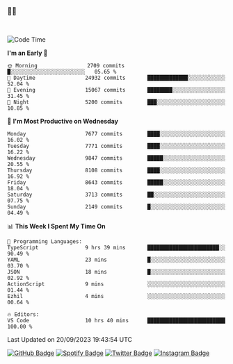 ### 🤙🍺

<!-- <a href="https://github-readme-stats.vercel.app/api?username=hzak2xx&count_private=true&show_icons=true&theme=dracula">
  <img align="center" src="https://github-readme-stats.vercel.app/api?username=hzak2xx&count_private=true&show_icons=true&theme=dracula" />
</a>
</br> -->
</br>

<!--START_SECTION:waka-->
![Code Time](http://img.shields.io/badge/Code%20Time-2%2C783%20hrs%2017%20mins-blue)

**I'm an Early 🐤** 

```text
🌞 Morning                2709 commits        █░░░░░░░░░░░░░░░░░░░░░░░░   05.65 % 
🌆 Daytime                24932 commits       █████████████░░░░░░░░░░░░   52.04 % 
🌃 Evening                15067 commits       ████████░░░░░░░░░░░░░░░░░   31.45 % 
🌙 Night                  5200 commits        ███░░░░░░░░░░░░░░░░░░░░░░   10.85 % 
```
📅 **I'm Most Productive on Wednesday** 

```text
Monday                   7677 commits        ████░░░░░░░░░░░░░░░░░░░░░   16.02 % 
Tuesday                  7771 commits        ████░░░░░░░░░░░░░░░░░░░░░   16.22 % 
Wednesday                9847 commits        █████░░░░░░░░░░░░░░░░░░░░   20.55 % 
Thursday                 8108 commits        ████░░░░░░░░░░░░░░░░░░░░░   16.92 % 
Friday                   8643 commits        █████░░░░░░░░░░░░░░░░░░░░   18.04 % 
Saturday                 3713 commits        ██░░░░░░░░░░░░░░░░░░░░░░░   07.75 % 
Sunday                   2149 commits        █░░░░░░░░░░░░░░░░░░░░░░░░   04.49 % 
```


📊 **This Week I Spent My Time On** 

```text
💬 Programming Languages: 
TypeScript               9 hrs 39 mins       ███████████████████████░░   90.49 % 
YAML                     23 mins             █░░░░░░░░░░░░░░░░░░░░░░░░   03.70 % 
JSON                     18 mins             █░░░░░░░░░░░░░░░░░░░░░░░░   02.92 % 
ActionScript             9 mins              ░░░░░░░░░░░░░░░░░░░░░░░░░   01.44 % 
Ezhil                    4 mins              ░░░░░░░░░░░░░░░░░░░░░░░░░   00.64 % 

🔥 Editors: 
VS Code                  10 hrs 40 mins      █████████████████████████   100.00 % 
```


 Last Updated on 20/09/2023 19:43:54 UTC
<!--END_SECTION:waka-->

[![GitHub Badge](https://img.shields.io/badge/GitHub-100000?style=for-the-badge&logo=github&logoColor=white)](https://github.com/hzak2xx)
[![Spotify Badge](https://img.shields.io/badge/Spotify-1ED760?&style=for-the-badge&logo=spotify&logoColor=white)](https://open.spotify.com/user/uf90s6sbbh75a1mt44clkhkvf)
[![Twitter Badge](https://img.shields.io/badge/Twitter-1DA1F2?style=for-the-badge&logo=twitter&logoColor=white)](https://twitter.com/hzak2xx)
[![Instagram Badge](https://img.shields.io/badge/Instagram-E4405F?style=for-the-badge&logo=instagram&logoColor=white)](https://www.instagram.com/hzak2xx/)
